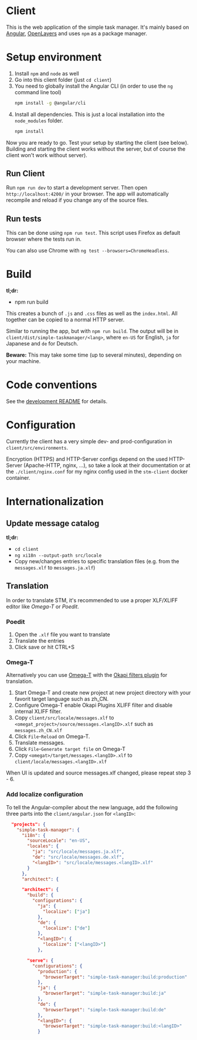 # Client

This is the web application of the simple task manager.
It's mainly based on [Angular](https://angular.io), [OpenLayers](https://openlayers.org/) and uses `npm` as a package manager.

# Setup environment

1. Install `npm` and `node` as well
2. Go into this client folder (just `cd client`)
3. You need to globally install the Angular CLI (in order to use the `ng` command line tool)
    ```bash
    npm install -g @angular/cli
    ```
4. Install all dependencies. This is just a local installation into the `node_modules` folder.
    ```bash
    npm install
    ```

Now you are ready to go.
Test your setup by starting the client (see below).
Building and starting the client works without the server, but of course the client won't work without server).

## Run Client

Run `npm run dev` to start a development server.
Then open `http://localhost:4200/` in your browser.
The app will automatically recompile and reload if you change any of the source files.

## Run tests

This can be done using `npm run test`.
This script uses Firefox as default browser where the tests run in.

You can also use Chrome with `ng test --browsers=ChromeHeadless`.

# Build

**tl;dr:**
* npm run build

This creates a bunch of `.js` and `.css` files as well as the `index.html`.
All together can be copied to a normal HTTP server.

Similar to running the app, but with `npm run build`.
The output will be in `client/dist/simple-taskmanager/<lang>`, where `en-US` for English,
`ja` for Japanese and `de` for Deutsch.

**Beware:** This may take some time (up to several minutes), depending on your machine.

# Code conventions

See the [development README](../doc/development/README.md) for details.

# Configuration

Currently the client has a very simple dev- and prod-configuration in `client/src/environments`.

Encryption (HTTPS) and HTTP-Server configs depend on the used HTTP-Server (Apache-HTTP, nginx, ...), so take a look at their documentation or at the `./client/nginx.conf` for my nginx config used in the `stm-client` docker container.

# Internationalization

## Update message catalog

**tl;dr:**
* `cd client`
* `ng xi18n --output-path src/locale`
* Copy new/changes entries to specific translation files (e.g. from the `messages.xlf` to `messages.ja.xlf`)

## Translation

In order to translate STM, it's recommended to use a proper XLF/XLIFF editor like *Omega-T* or *Poedit*.

### Poedit

1. Open the `.xlf` file you want to translate
2. Translate the entries
3. Click save or hit CTRL+S

### Omega-T

Alternatively you can use [Omega-T](https://omegat.org/) with the 
[Okapi filters plugin](https://okapiframework.org/wiki/index.php?title=Okapi_Filters_Plugin_for_OmegaT) for translation.

1. Start Omega-T and create new project at new project directory with your favorit target language such as zh_CN.
2. Configure Omega-T enable Okapi Plugins XLIFF filter and disable internal XLIFF filter.
3. Copy `client/src/locale/messages.xlf` to `<omegat_project>/source/messages.<langID>.xlf` such as `messages.zh_CN.xlf`
4. Click `File`-`Reload` on Omega-T.
5. Translate messages.
6. Click `File`-`Generate target file` on Omega-T
7. Copy `<omegat>/target/messages.<langID>.xlf` to `client/locale/messages.<langID>.xlf`

When UI is updated and source messages.xlf changed, please repeat step 3 - 6.

### Add localize configuration

To tell the Angular-compiler about the new language, add the following three parts into the `client/angular.json` for `<langID>`:

```json
  "projects": {
    "simple-task-manager": {
      "i18n": {
        "sourceLocale": "en-US",
        "locales": {
          "ja": "src/locale/messages.ja.xlf",
          "de": "src/locale/messages.de.xlf",
          "<langID>": "src/locale/messages.<langID>.xlf"
        }
      },
      "architect": {
```

```json
      "architect": {
        "build": {
          "configurations": {
            "ja": {
              "localize": ["ja"]
            },
            "de": {
              "localize": ["de"]
            },
            "<langID>": {
              "localize": ["<langID>"]
            },
```

```json
        "serve": {
          "configurations": {
            "production": {
              "browserTarget": "simple-task-manager:build:production"
            },
            "ja": {
              "browserTarget": "simple-task-manager:build:ja"
            },
            "de": {
              "browserTarget": "simple-task-manager:build:de"
            },
            "<langID>": {
              "browserTarget": "simple-task-manager:build:<langID>"
            }
```

